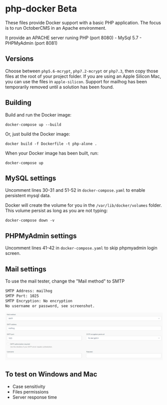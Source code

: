 # php-docker Beta
These files provide Docker support with a basic PHP application.
The focus is to run OctoberCMS in an Apache environment.

It provide an APACHE server runing PHP (port 8080) - MySql 5.7 - PHPMyAdmin (port 8081)

## Versions
Choose between `php5.6-mcrypt`, `php7.2-mcrypt` or `php7.3`, then copy those files at the root of your project folder.
If you are using an Apple Silicon Mac, you can use the files in `apple-silicon`. Support for mailhog has been temporarily removed until a solution has been found.

## Building
Build and run the Docker image:
```
docker-compose up --build
```

Or, just build the Docker image:
```
docker build -f Dockerfile -t php-alone .
```

When your Docker image has been built, run:
```
docker-compose up
```

## MySQL settings
Uncomment lines 30-31 and 51-52 in `docker-compose.yaml` to enable persistent mysql data.

Docker will create the volume for you in the `/var/lib/docker/volumes` folder. This volume persist as long as you are not typing:
```
docker-compose down -v
```

## PHPMyAdmin settings
Uncomment lines 41-42 in `docker-compose.yaml` to skip phpmyadmin login screen.

## Mail settings
To use the mail tester, change the "Mail method" to SMTP
```
SMTP Address: mailhog
SMTP Port: 1025
SMTP Encryption: No encryption
No username or password, see screenshot.
```
![OctoberCMS Screenshot](https://github.com/TheJackMachine/php-docker/blob/master/mailsettings.jpg)

## To test on Windows and Mac

- Case sensitivity
- Files permissions
- Server response time
